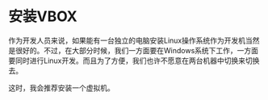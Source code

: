 # 安装VBOX

作为开发人员来说，如果能有一台独立的电脑安装Linux操作系统作为开发机当然是很好的。不过，在大部分时候，我们一方面要在Windows系统下工作，一方面要同时进行Linux开发。而且为了方便，我们也许不愿意在两台机器中切换来切换去。

这时，我会推荐安装一个虚拟机。
